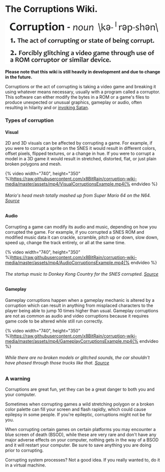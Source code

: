 # The Corruptions Wiki.

![](/assets/corruption-definition.png)

**Please note that this wiki is still heavily in development and due to change in the future.** 

Corruptions or the act of corrupting is taking a video game and breaking it using whatever means necessary, usually with a program called a corruptor. This software can either modify the bytes in a ROM or a game's files to produce unexpected or unusual graphics, gameplay or audio, often resulting in hilarity and or [invoking Satan](https://youtu.be/W545DP8CmWQ?t=198). 

### Types of corruption

#### Visual

2D and 3D visuals can be affected by corrupting a game. For example, if you were to corrupt a sprite on the SNES it would result in different colors, offset pixels, flipped textures, or a change in hue. If you were to corrupt a model in a 3D game it would result in stretched, distorted, flat, or just plain broken polygons and mesh.

{% video width="740", height="350" %}https://raw.githubusercontent.com/x8BitRain/corruption-wiki-media/master/assets/mp4/VisualCorruptionsExample.mp4{% endvideo %}
###### Mario's head mesh totally mashed up from Super Mario 64 on the N64. [Source](https://www.youtube.com/watch?v=OvNDcVRlyYk)

#### Audio

Corrupting a game can modify its audio and music, depending on how you corrupted the game. For example, if you corrupted a SNES ROM and modified music data it can crackle, scramble, pitch up or down, slow down, speed up, change the track entirely, or all at the same time.

{% video width="740", height="350" %}https://raw.githubusercontent.com/x8BitRain/corruption-wiki-media/master/assets/mp4/AudioCorruptionsExample.mp4{% endvideo %}
###### The startup music to Donkey Kong Country for the SNES corrupted. [Source](https://www.youtube.com/watch?v=W545DP8CmWQ)

#### Gameplay

Gameplay corruptions happen when a gameplay mechanic is altered by a corruption which can result in anything from misplaced characters to the player being able to jump 10 times higher than usual. Gameplay corruptions are not as common as audio and video corruptions because it requires game code to be altered while still run correctly.

{% video width="740", height="350" %}https://raw.githubusercontent.com/x8BitRain/corruption-wiki-media/master/assets/mp4/GameplayCorruptionsExample.mp4{% endvideo %}
###### While there are no broken models or glitched sounds, the car shouldn't have phased through those trucks like that. [Source](https://www.youtube.com/watch?v=79PZR8-I6MM)



### A warning

Corruptions are great fun, yet they can be a great danger to both you and your computer.

Sometimes when corrupting games a wild stretching polygon or a broken color palette can fill your screen and flash rapidly, which could cause epilepsy in some people. If you're epileptic, corruptions might not be for you.

When corrupting certain games on certain platforms you may encounter a blue screen of death \(BSOD\), while these are very rare and don't have any major adverse effects on your computer, nothing gets in the way of a BSOD and it will restart your computer. Be sure to save anything you are doing prior to corrupting.

Corrupting system processes? Not a good idea. If you really wanted to, do it in a virtual machine.



